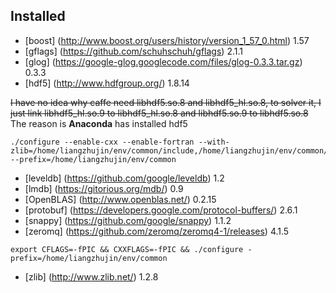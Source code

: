 ## Installed ##

* [boost] (http://www.boost.org/users/history/version_1_57_0.html) 1.57
* [gflags] (https://github.com/schuhschuh/gflags) 2.1.1
* [glog] (https://google-glog.googlecode.com/files/glog-0.3.3.tar.gz) 0.3.3
* [hdf5] (http://www.hdfgroup.org/) 1.8.14

~~I have no idea why caffe need libhdf5.so.8 and libhdf5_hl.so.8, to solver it, I just link libhdf5_hl.so.9 to libhdf5_hl.so.8 and libhdf5.so.9 to libhdf5.so.8~~
The reason is **Anaconda** has installed hdf5

```
./configure --enable-cxx --enable-fortran --with-zlib=/home/liangzhujin/env/common/include,/home/liangzhujin/env/common/lib --prefix=/home/liangzhujin/env/common
```

* [leveldb] (https://github.com/google/leveldb) 1.2
* [lmdb] (https://gitorious.org/mdb/) 0.9
* [OpenBLAS] (http://www.openblas.net/) 0.2.15
* [protobuf] (https://developers.google.com/protocol-buffers/) 2.6.1
* [snappy] (https://github.com/google/snappy) 1.1.2
* [zeromq] (https://github.com/zeromq/zeromq4-1/releases) 4.1.5

```
export CFLAGS=-fPIC && CXXFLAGS=-fPIC && ./configure -prefix=/home/liangzhujin/env/common
```

* [zlib] (http://www.zlib.net/) 1.2.8
